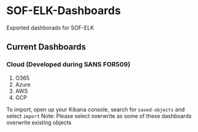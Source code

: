 # SOF-ELK-Dashboards
Exported dashborads for SOF-ELK

## Current Dashboards

### Cloud (Developed during SANS FOR509)

1. O365
2. Azure
3. AWS
4. GCP

To import, open up your Kibana console, search for `saved-objects` and select `import` Note: Please select overwrite as some of these dashboards overwrite existing objects
